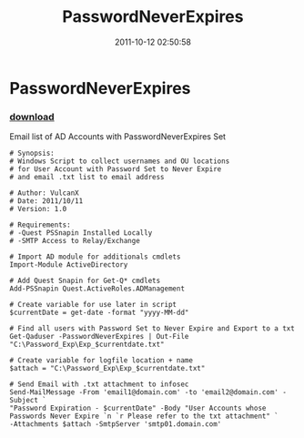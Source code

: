 ﻿---
pid:            2998
poster:         VulcanX
title:          PasswordNeverExpires
date:           2011-10-12 02:50:58
format:         posh
parent:         0
parent:         0

---

# PasswordNeverExpires

### [download](2998.ps1)

Email list of AD Accounts with PasswordNeverExpires Set

```posh
# Synopsis:
# Windows Script to collect usernames and OU locations
# for User Account with Password Set to Never Expire
# and email .txt list to email address

# Author: VulcanX
# Date: 2011/10/11
# Version: 1.0

# Requirements:
# -Quest PSSnapin Installed Locally
# -SMTP Access to Relay/Exchange

# Import AD module for additionals cmdlets
Import-Module ActiveDirectory

# Add Quest Snapin for Get-Q* cmdlets
Add-PSSnapin Quest.ActiveRoles.ADManagement

# Create variable for use later in script
$currentDate = get-date -format "yyyy-MM-dd"

# Find all users with Password Set to Never Expire and Export to a txt
Get-Qaduser -PasswordNeverExpires | Out-File "C:\Password_Exp\Exp_$currentdate.txt"

# Create variable for logfile location + name
$attach = "C:\Password_Exp\Exp_$currentdate.txt"

# Send Email with .txt attachment to infosec
Send-MailMessage -From 'email1@domain.com' -to 'email2@domain.com' -Subject `
"Password Expiration - $currentDate" -Body "User Accounts whose Passwords Never Expire `n `r Please refer to the txt attachment" `
-Attachments $attach -SmtpServer 'smtp01.domain.com'
```
